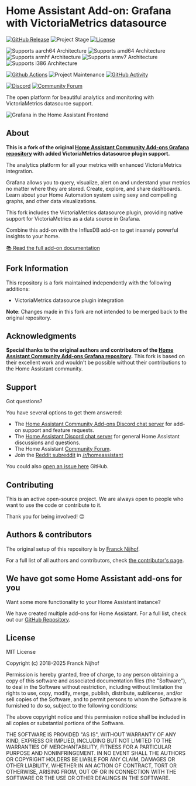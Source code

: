 # Home Assistant Add-on: Grafana with VictoriaMetrics datasource

[![GitHub Release][releases-shield]][releases]
![Project Stage][project-stage-shield]
[![License][license-shield]](LICENSE.md)

![Supports aarch64 Architecture][aarch64-shield]
![Supports amd64 Architecture][amd64-shield]
![Supports armhf Architecture][armhf-shield]
![Supports armv7 Architecture][armv7-shield]
![Supports i386 Architecture][i386-shield]

[![Github Actions][github-actions-shield]][github-actions]
![Project Maintenance][maintenance-shield]
[![GitHub Activity][commits-shield]][commits]

[![Discord][discord-shield]][discord]
[![Community Forum][forum-shield]][forum]

The open platform for beautiful analytics and monitoring with VictoriaMetrics datasource support.

![Grafana in the Home Assistant Frontend](images/screenshot.png)

## About

**This is a fork of the original [Home Assistant Community Add-ons Grafana repository](https://github.com/hassio-addons/addon-grafana) with added VictoriaMetrics datasource plugin support.**

The analytics platform for all your metrics with enhanced VictoriaMetrics integration.

Grafana allows you to query, visualize, alert on and understand your metrics
no matter where they are stored. Create, explore, and share dashboards. Learn
about your Home Automation system using sexy and compelling graphs, and other
data visualizations.

This fork includes the VictoriaMetrics datasource plugin, providing native support for VictoriaMetrics as a data source in Grafana.

Combine this add-on with the InfluxDB add-on to get insanely powerful
insights to your home.

[:books: Read the full add-on documentation][docs]

## Fork Information

This repository is a fork maintained independently with the following additions:

- VictoriaMetrics datasource plugin integration

**Note**: Changes made in this fork are not intended to be merged back to the original repository.

## Acknowledgments

**Special thanks to the original authors and contributors of the [Home Assistant Community Add-ons Grafana repository](https://github.com/hassio-addons/addon-grafana).** This fork is based on their excellent work and wouldn't be possible without their contributions to the Home Assistant community.

## Support

Got questions?

You have several options to get them answered:

- The [Home Assistant Community Add-ons Discord chat server][discord] for add-on
  support and feature requests.
- The [Home Assistant Discord chat server][discord-ha] for general Home
  Assistant discussions and questions.
- The Home Assistant [Community Forum][forum].
- Join the [Reddit subreddit][reddit] in [/r/homeassistant][reddit]

You could also [open an issue here][issue] GitHub.

## Contributing

This is an active open-source project. We are always open to people who want to
use the code or contribute to it.

Thank you for being involved! :heart_eyes:

## Authors & contributors

The original setup of this repository is by [Franck Nijhof][frenck].

For a full list of all authors and contributors,
check [the contributor's page][contributors].

## We have got some Home Assistant add-ons for you

Want some more functionality to your Home Assistant instance?

We have created multiple add-ons for Home Assistant. For a full list, check out
our [GitHub Repository][repository].

## License

MIT License

Copyright (c) 2018-2025 Franck Nijhof

Permission is hereby granted, free of charge, to any person obtaining a copy
of this software and associated documentation files (the "Software"), to deal
in the Software without restriction, including without limitation the rights
to use, copy, modify, merge, publish, distribute, sublicense, and/or sell
copies of the Software, and to permit persons to whom the Software is
furnished to do so, subject to the following conditions:

The above copyright notice and this permission notice shall be included in all
copies or substantial portions of the Software.

THE SOFTWARE IS PROVIDED "AS IS", WITHOUT WARRANTY OF ANY KIND, EXPRESS OR
IMPLIED, INCLUDING BUT NOT LIMITED TO THE WARRANTIES OF MERCHANTABILITY,
FITNESS FOR A PARTICULAR PURPOSE AND NONINFRINGEMENT. IN NO EVENT SHALL THE
AUTHORS OR COPYRIGHT HOLDERS BE LIABLE FOR ANY CLAIM, DAMAGES OR OTHER
LIABILITY, WHETHER IN AN ACTION OF CONTRACT, TORT OR OTHERWISE, ARISING FROM,
OUT OF OR IN CONNECTION WITH THE SOFTWARE OR THE USE OR OTHER DEALINGS IN THE
SOFTWARE.

[aarch64-shield]: https://img.shields.io/badge/aarch64-yes-green.svg
[amd64-shield]: https://img.shields.io/badge/amd64-yes-green.svg
[armhf-shield]: https://img.shields.io/badge/armhf-no-red.svg
[armv7-shield]: https://img.shields.io/badge/armv7-yes-green.svg
[commits-shield]: https://img.shields.io/github/commit-activity/y/ysm-hassio/addon-grafana.svg
[commits]: https://github.com/ysm-hassio/addon-grafana/commits/main
[contributors]: https://github.com/ysm-hassio/addon-grafana/graphs/contributors
[discord-ha]: https://discord.gg/c5DvZ4e
[discord-shield]: https://img.shields.io/discord/478094546522079232.svg
[discord]: https://discord.me/hassioaddons
[docs]: https://github.com/ysm-hassio/addon-grafana/blob/main/grafana/DOCS.md
[forum-shield]: https://img.shields.io/badge/community-forum-brightgreen.svg
[forum]: https://community.home-assistant.io/t/home-assistant-community-add-on-grafana/54674?u=frenck
[frenck]: https://github.com/frenck
[github-actions-shield]: https://github.com/ysm-hassio/addon-grafana/workflows/CI/badge.svg
[github-actions]: https://github.com/ysm-hassio/addon-grafana/actions
[i386-shield]: https://img.shields.io/badge/i386-no-red.svg
[issue]: https://github.com/ysm-hassio/addon-grafana/issues
[license-shield]: https://img.shields.io/github/license/ysm-hassio/addon-grafana.svg
[maintenance-shield]: https://img.shields.io/maintenance/yes/2025.svg
[project-stage-shield]: https://img.shields.io/badge/project%20stage-production%20ready-brightgreen.svg
[reddit]: https://reddit.com/r/homeassistant
[releases-shield]: https://img.shields.io/github/release/ysm-hassio/addon-grafana.svg
[releases]: https://github.com/ysm-hassio/addon-grafana/releases
[repository]: https://github.com/ysm-hassio/repository
